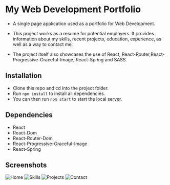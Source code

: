 # My Web Development Portfolio

- A single page application used as a portfolio for Web Development.

- This project works as a resume for potential employers. It provides information about my skills, recent projects, education, experience, as well as a way to contact me.

- The project itself also showcases the use of React, React-Router,React-Progressive-Graceful-Image, React-Spring and SASS.

## Installation

- Clone this repo and cd into the project folder.
- Run `npm install` to install all dependencies.
- You can then run `npm start` to start the local server.

## Dependencies

- React
- React-Dom
- React-Router-Dom
- React-Progressive-Graceful-Image
- React-Spring

## Screenshots

![Home]()
![Skills]()
![Projects]()
![Contact]()
